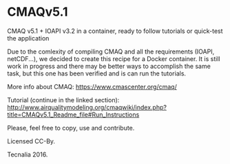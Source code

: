 # CMAQv5.1
CMAQ v5.1 + IOAPI v3.2 in a container, ready to follow tutorials or quick-test the application

Due to the comlexity of compiling CMAQ and all the requirements (IOAPI, netCDF...), we decided to create this recipe for a Docker container. It is still work in progress and there may be better ways to accomplish the same task, but this one has been verified and is can run the tutorials.

More info about CMAQ: https://www.cmascenter.org/cmaq/

Tutorial (continue in the linked section): http://www.airqualitymodeling.org/cmaqwiki/index.php?title=CMAQv5.1_Readme_file#Run_Instructions

Please, feel free to copy, use and contribute.

Licensed CC-By.

Tecnalia 2016.
